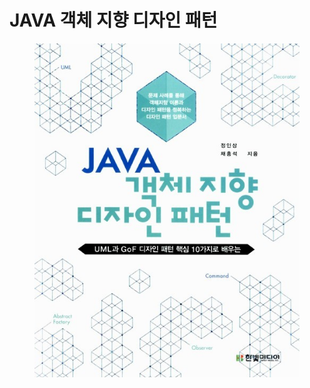 # JAVA 객체 지향 디자인 패턴

<figure><img src="../../.gitbook/assets/image (5).png" alt=""><figcaption></figcaption></figure>
